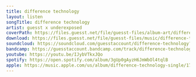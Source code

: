 ```yaml
---
title: difference technology
layout: listen
songTitle: difference technology
artist: guesst x underexposed
coverPath: https://files.guesst.net/file/guesst-files/album-art/difference-technology-album-art.jpeg
download: https://files.guesst.net/file/guesst-files/music/difference-technology4.aif
soundcloud: https://soundcloud.com/guesstaccount/difference-technology?si=757da4f235394dec8d2430d2ae40a2c5&utm_source=clipboard&utm_medium=text&utm_campaign=social_sharing
bandcamp: https://guesstaccount.bandcamp.com/track/difference-technology
youtube: https://youtu.be/IJybVTkxJQo
spotify: https://open.spotify.com/album/3gUp0gAyzH6JmWbOl4tqlB
apple: https://music.apple.com/us/album/difference-technology-single/1790336331
---
```

